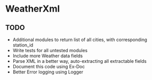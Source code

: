 # WeatherXml

## TODO

* Additional modules to return list of all cities, with corresponding station_id
* Write tests for all untested modules
* Include more Weather data fields
* Parse XML in a better way, auto-extracting all extractable fields
* Document this code using Ex-Doc
* Better Error logging using Logger
